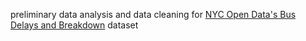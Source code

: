 preliminary data analysis and data cleaning for [NYC Open Data's Bus Delays and Breakdown](https://data.cityofnewyork.us/Transportation/Bus-Breakdown-and-Delays/ez4e-fazm) dataset
